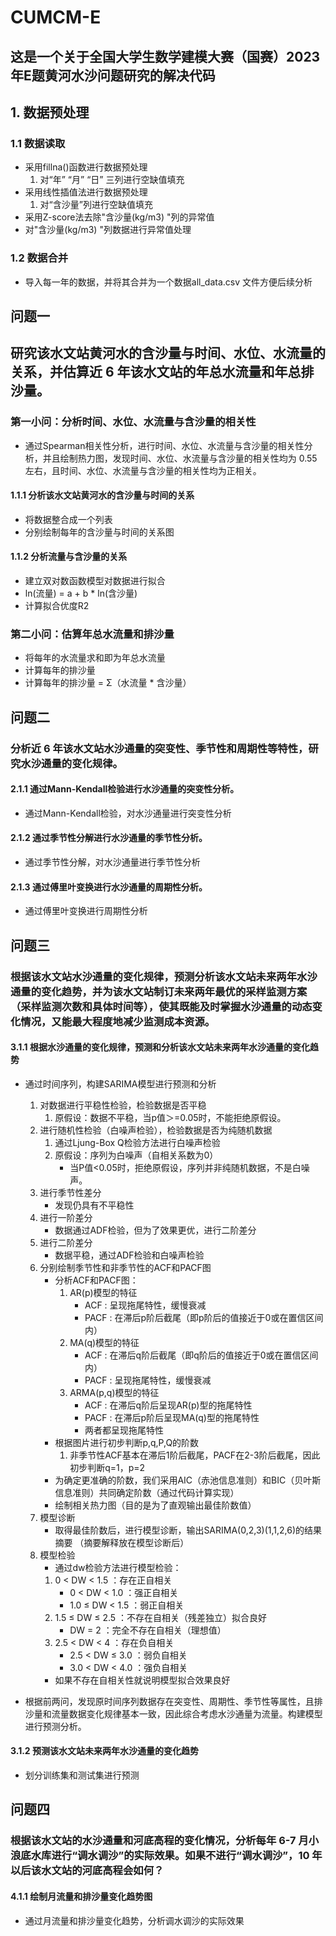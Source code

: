 # CUMCM-E
## 这是一个关于全国大学生数学建模大赛（国赛）2023年E题黄河水沙问题研究的解决代码

## 1. 数据预处理

### 1.1 数据读取
- 采用fillna()函数进行数据预处理
  1. 对“年” “月” “日” 三列进行空缺值填充
- 采用线性插值法进行数据预处理
  1. 对“含沙量”列进行空缺值填充
- 采用Z-score法去除"含沙量(kg/m3) "列的异常值
- 对"含沙量(kg/m3) "列数据进行异常值处理

### 1.2 数据合并
- 导入每一年的数据，并将其合并为一个数据all_data.csv 文件方便后续分析
## 问题一

## 研究该水文站黄河水的含沙量与时间、水位、水流量的关系，并估算近 6 年该水文站的年总水流量和年总排沙量。


### 第一小问：分析时间、水位、水流量与含沙量的相关性

- 通过Spearman相关性分析，进行时间、水位、水流量与含沙量的相关性分析，并且绘制热力图，发现时间、水位、水流量与含沙量的相关性均为 0.55 左右，且时间、水位、水流量与含沙量的相关性均为正相关。
#### 1.1.1 分析该水文站黄河水的含沙量与时间的关系

- 将数据整合成一个列表
- 分别绘制每年的含沙量与时间的关系图
#### 1.1.2 分析流量与含沙量的关系

- 建立双对数函数模型对数据进行拟合
- ln(流量) = a + b * ln(含沙量)
- 计算拟合优度R2
### 第二小问：估算年总水流量和排沙量
- 将每年的水流量求和即为年总水流量
- 计算每年的排沙量
- 计算每年的排沙量 = Σ（水流量 * 含沙量）
## 问题二
### 分析近 6 年该水文站水沙通量的突变性、季节性和周期性等特性，研究水沙通量的变化规律。
#### 2.1.1 通过Mann-Kendall检验进行水沙通量的突变性分析。
- 通过Mann-Kendall检验，对水沙通量进行突变性分析
#### 2.1.2 通过季节性分解进行水沙通量的季节性分析。
- 通过季节性分解，对水沙通量进行季节性分析
#### 2.1.3 通过傅里叶变换进行水沙通量的周期性分析。
- 通过傅里叶变换进行周期性分析
## 问题三
### 根据该水文站水沙通量的变化规律，预测分析该水文站未来两年水沙通量的变化趋势，并为该水文站制订未来两年最优的采样监测方案（采样监测次数和具体时间等），使其既能及时掌握水沙通量的动态变化情况，又能最大程度地减少监测成本资源。
#### 3.1.1 根据水沙通量的变化规律，预测和分析该水文站未来两年水沙通量的变化趋势
- 通过时间序列，构建SARIMA模型进行预测和分析
    1. 对数据进行平稳性检验，检验数据是否平稳
        1. 原假设：数据不平稳，当p值＞=0.05时，不能拒绝原假设。
    2. 进行随机性检验（白噪声检验），检验数据是否为纯随机数据
        1. 通过Ljung-Box Q检验方法进行白噪声检验
        2. 原假设：序列为白噪声（自相关系数为0）
            - 当P值<0.05时，拒绝原假设，序列并非纯随机数据，不是白噪声。
    3. 进行季节性差分
        - 发现仍具有不平稳性
    4. 进行一阶差分
        - 数据通过ADF检验，但为了效果更优，进行二阶差分
    5. 进行二阶差分
        - 数据平稳，通过ADF检验和白噪声检验
    6. 分别绘制季节性和非季节性的ACF和PACF图
        - 分析ACF和PACF图：
            1. AR(p)模型的特征
                - ACF : 呈现拖尾特性，缓慢衰减
                - PACF : 在滞后p阶后截尾（即p阶后的值接近于0或在置信区间内）
            2. MA(q)模型的特征
                - ACF : 在滞后q阶后截尾（即q阶后的值接近于0或在置信区间内）
                - PACF : 呈现拖尾特性，缓慢衰减
            3. ARMA(p,q)模型的特征
                - ACF : 在滞后q阶后呈现AR(p)型的拖尾特性
                - PACF : 在滞后p阶后呈现MA(q)型的拖尾特性
                - 两者都呈现拖尾特性
        - 根据图片进行初步判断p,q,P,Q的阶数
            1. 非季节性ACF基本在滞后1阶后截尾，PACF在2-3阶后截尾，因此初步判断q=1，p=2
        - 为确定更准确的阶数，我们采用AIC（赤池信息准则）和BIC（贝叶斯信息准则）共同确定阶数（通过代码计算实现）
        - 绘制相关热力图（目的是为了直观输出最佳阶数值）
    7. 模型诊断
        - 取得最佳阶数后，进行模型诊断，输出SARIMA(0,2,3)(1,1,2,6)的结果摘要
            （摘要解释放在模型诊断后）
    8. 模型检验
        - 通过dw检验方法进行模型检验：
        1. 0 < DW < 1.5 ：存在正自相关
            - 0 < DW < 1.0 ：强正自相关
            - 1.0 ≤ DW < 1.5 ：弱正自相关
        2. 1.5 ≤ DW ≤ 2.5 ：不存在自相关（残差独立）拟合良好
            - DW = 2 ：完全不存在自相关（理想值）
        3. 2.5 < DW < 4 ：存在负自相关
            - 2.5 < DW ≤ 3.0 ：弱负自相关
            - 3.0 < DW < 4.0 ：强负自相关
        - 如果不存在自相关性就说明模型拟合效果良好

- 根据前两问，发现原时间序列数据存在突变性、周期性、季节性等属性，且排沙量和流量数据变化规律基本一致，因此综合考虑水沙通量为流量。构建模型进行预测分析。
#### 3.1.2 预测该水文站未来两年水沙通量的变化趋势
- 划分训练集和测试集进行预测
## 问题四
### 根据该水文站的水沙通量和河底高程的变化情况，分析每年 6-7 月小浪底水库进行“调水调沙”的实际效果。如果不进行“调水调沙”，10 年以后该水文站的河底高程会如何？
#### 4.1.1 绘制月流量和排沙量变化趋势图
- 通过月流量和排沙量变化趋势，分析调水调沙的实际效果
